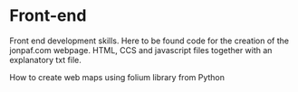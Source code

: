 # Front-end
Front end development skills. Here to be found code for the creation of the jonpaf.com webpage. HTML, CCS and javascript files together with an explanatory txt file.

How to create web maps using folium library from Python
